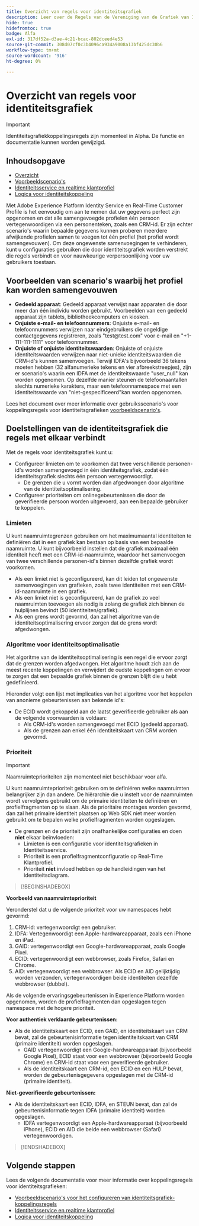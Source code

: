 ```yaml
---
title: Overzicht van regels voor identiteitsgrafiek
description: Leer over de Regels van de Vereniging van de Grafiek van Identiteit in de Dienst van de Identiteit.
hide: true
hidefromtoc: true
badge: Alfa
exl-id: 317df52a-d3ae-4c21-bcac-802dceed4e53
source-git-commit: 308d07cf0c3b4096ca934a9008a13bf425dc30b6
workflow-type: tm+mt
source-wordcount: '916'
ht-degree: 0%

---
```


# Overzicht van regels voor identiteitsgrafiek

>[!IMPORTANT]
>
>Identiteitsgrafiekkoppelingsregels zijn momenteel in Alpha. De functie en documentatie kunnen worden gewijzigd.

## Inhoudsopgave

* [Overzicht](./overview.md)
* [Voorbeeldscenario&#39;s](./example-scenarios.md)
* [Identiteitsservice en realtime klantprofiel](identity-and-profile.md)
* [Logica voor identiteitskoppeling](./identity-linking-logic.md)

Met Adobe Experience Platform Identity Service en Real-Time Customer Profile is het eenvoudig om aan te nemen dat uw gegevens perfect zijn opgenomen en dat alle samengevoegde profielen één persoon vertegenwoordigen via een personenteken, zoals een CRM-id. Er zijn echter scenario&#39;s waarin bepaalde gegevens kunnen proberen meerdere afwijkende profielen samen te voegen tot één profiel (het profiel wordt samengevouwen). Om deze ongewenste samenvoegingen te verhinderen, kunt u configuraties gebruiken die door identiteitsgrafiek worden verstrekt die regels verbindt en voor nauwkeurige verpersoonlijking voor uw gebruikers toestaan.

## Voorbeelden van scenario&#39;s waarbij het profiel kan worden samengevouwen

* **Gedeeld apparaat**: Gedeeld apparaat verwijst naar apparaten die door meer dan één individu worden gebruikt. Voorbeelden van een gedeeld apparaat zijn tablets, bibliotheekcomputers en kiosken.
* **Onjuiste e-mail- en telefoonnummers**: Onjuiste e-mail- en telefoonnummers verwijzen naar eindgebruikers die ongeldige contactgegevens registreren, zoals &quot;test<span>@test.com&quot; voor e-mail en &quot;+1-111-111-1111&quot; voor telefoonnummer.
* **Onjuiste of onjuiste identiteitswaarden**: Onjuiste of onjuiste identiteitswaarden verwijzen naar niet-unieke identiteitswaarden die CRM-id&#39;s kunnen samenvoegen. Terwijl IDFA&#39;s bijvoorbeeld 36 tekens moeten hebben (32 alfanumerieke tekens en vier afbreekstreepjes), zijn er scenario&#39;s waarin een IDFA met de identiteitswaarde &quot;user_null&quot; kan worden opgenomen. Op dezelfde manier steunen de telefoonaantallen slechts numerieke karakters, maar een telefoonnamespace met een identiteitswaarde van &quot;niet-gespecificeerd&quot;kan worden opgenomen.

Lees het document over meer informatie over gebruiksscenario&#39;s voor koppelingsregels voor identiteitsgrafieken [voorbeeldscenario&#39;s](./example-scenarios.md).

## Doelstellingen van de identiteitsgrafiek die regels met elkaar verbindt

Met de regels voor identiteitsgrafiek kunt u:

* Configureer limieten om te voorkomen dat twee verschillende personen-id&#39;s worden samengevoegd in één identiteitsgrafiek, zodat één identiteitsgrafiek slechts één persoon vertegenwoordigt.
   * De grenzen die u vormt worden dan afgedwongen door algoritme van de identiteitsoptimalisering.
* Configureer prioriteiten om onlinegebeurtenissen die door de geverifieerde persoon worden uitgevoerd, aan een bepaalde gebruiker te koppelen.

### Limieten

U kunt naamruimtegrenzen gebruiken om het maximumaantal identiteiten te definiëren dat in een grafiek kan bestaan op basis van een bepaalde naamruimte. U kunt bijvoorbeeld instellen dat de grafiek maximaal één identiteit heeft met een CRM-id-naamruimte, waardoor het samenvoegen van twee verschillende personen-id&#39;s binnen dezelfde grafiek wordt voorkomen.

* Als een limiet niet is geconfigureerd, kan dit leiden tot ongewenste samenvoegingen van grafieken, zoals twee identiteiten met een CRM-id-naamruimte in een grafiek.
* Als een limiet niet is geconfigureerd, kan de grafiek zo veel naamruimten toevoegen als nodig is zolang de grafiek zich binnen de hulplijnen bevindt (50 identiteiten/grafiek).
* Als een grens wordt gevormd, dan zal het algoritme van de identiteitsoptimalisering ervoor zorgen dat de grens wordt afgedwongen.

### Algoritme voor identiteitsoptimalisatie

Het algoritme van de identiteitsoptimalisering is een regel die ervoor zorgt dat de grenzen worden afgedwongen. Het algoritme houdt zich aan de meest recente koppelingen en verwijdert de oudste koppelingen om ervoor te zorgen dat een bepaalde grafiek binnen de grenzen blijft die u hebt gedefinieerd.

Hieronder volgt een lijst met implicaties van het algoritme voor het koppelen van anonieme gebeurtenissen aan bekende id&#39;s:

* De ECID wordt gekoppeld aan de laatst geverifieerde gebruiker als aan de volgende voorwaarden is voldaan:
   * Als CRM-id&#39;s worden samengevoegd met ECID (gedeeld apparaat).
   * Als de grenzen aan enkel één identiteitskaart van CRM worden gevormd.

### Prioriteit

>[!IMPORTANT]
>
>Naamruimteprioriteiten zijn momenteel niet beschikbaar voor alfa.

U kunt naamruimteprioriteit gebruiken om te definiëren welke naamruimten belangrijker zijn dan andere. De hiërarchie die u instelt voor de naamruimten wordt vervolgens gebruikt om de primaire identiteiten te definiëren en profielfragmenten op te slaan. Als de prioritaire montages worden gevormd, dan zal het primaire identiteit plaatsen op Web SDK niet meer worden gebruikt om te bepalen welke profielfragmenten worden opgeslagen.

* De grenzen en de prioriteit zijn onafhankelijke configuraties en doen **niet** elkaar beïnvloeden:
   * Limieten is een configuratie voor identiteitsgrafieken in Identiteitsservice.
   * Prioriteit is een profielfragmentconfiguratie op Real-Time Klantprofiel.
   * Prioriteit **niet** invloed hebben op de handleidingen van het identiteitsdiagram.

>[!BEGINSHADEBOX]

**Voorbeeld van naamruimteprioriteit**

Veronderstel dat u de volgende prioriteit voor uw namespaces hebt gevormd:

1. CRM-id: vertegenwoordigt een gebruiker.
2. IDFA: Vertegenwoordigt een Apple-hardwareapparaat, zoals een iPhone en iPad.
3. GAID: vertegenwoordigt een Google-hardwareapparaat, zoals Google Pixel.
4. ECID: vertegenwoordigt een webbrowser, zoals Firefox, Safari en Chrome.
5. AID: vertegenwoordigt een webbrowser.
Als ECID en AID gelijktijdig worden verzonden, vertegenwoordigen beide identiteiten dezelfde webbrowser (dubbel).

Als de volgende ervaringsgebeurtenissen in Experience Platform worden opgenomen, worden de profielfragmenten dan opgeslagen tegen namespace met de hogere prioriteit.

**Voor authentiek verklaarde gebeurtenissen:**

* Als de identiteitskaart een ECID, een GAID, en identiteitskaart van CRM bevat, zal de gebeurtenisinformatie tegen identiteitskaart van CRM (primaire identiteit) worden opgeslagen.
   * GAID vertegenwoordigt een Google-hardwareapparaat (bijvoorbeeld Google Pixel), ECID staat voor een webbrowser (bijvoorbeeld Google Chrome) en CRM-id staat voor een geverifieerde gebruiker.
   * Als de identiteitskaart een CRM-id, een ECID en een HULP bevat, worden de gebeurtenisgegevens opgeslagen met de CRM-id (primaire identiteit).

**Niet-geverifieerde gebeurtenissen:**

* Als de identiteitskaart een ECID, IDFA, en STEUN bevat, dan zal de gebeurtenisinformatie tegen IDFA (primaire identiteit) worden opgeslagen.
   * IDFA vertegenwoordigt een Apple-hardwareapparaat (bijvoorbeeld iPhone), ECID en AID die beide een webbrowser (Safari) vertegenwoordigen.

>[!ENDSHADEBOX]

## Volgende stappen

Lees de volgende documentatie voor meer informatie over koppelingsregels voor identiteitsgrafieken:

* [Voorbeeldscenario&#39;s voor het configureren van identiteitsgrafiek-koppelingsregels](./example-scenarios.md)
* [Identiteitsservice en realtime klantprofiel](identity-and-profile.md)
* [Logica voor identiteitskoppeling](./identity-linking-logic.md)
